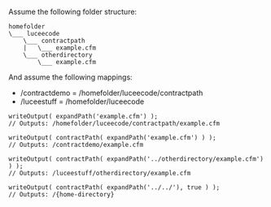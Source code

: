 Assume the following folder structure:

```
homefolder
\___ luceecode
    \___ contractpath
    |   \___ example.cfm
    \___ otherdirectory
        \___ example.cfm
```

And assume the following mappings:

  * /contractdemo = /homefolder/luceecode/contractpath
  * /luceestuff = /homefolder/luceecode

```luceescript
writeOutput( expandPath('example.cfm') );
// Outputs: /homefolder/luceecode/contractpath/example.cfm

writeOutput( contractPath( expandPath('example.cfm') ) );
// Outputs: /contractdemo/example.cfm

writeOutput( contractPath( expandPath('../otherdirectory/example.cfm') ) );
// Outputs: /luceestuff/otherdirectory/example.cfm

writeOutput( contractPath( expandPath('../../'), true ) );
// Outputs: /{home-directory}
```
